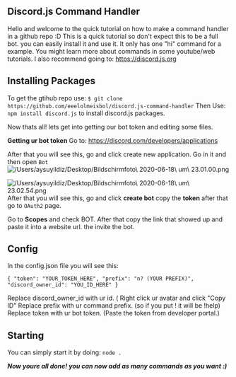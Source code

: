 ## Discord.js Command Handler
Hello and welcome to the quick tutorial on how to make a command handler in a github repo :D
This is a quick tutorial so don't expect this to be a full bot. you can easily install it and use it. It only has one "hi" command for a example. You might learn more about commands in some youtube/web tutorials. I also recommend going to: https://discord.js.org

## Installing Packages
To get the gtihub repo use: `$ git clone https://github.com/eeelolmeisbol/discord.js-command-handler`
 Then Use: `npm install discord.js` to install discord.js packages.

Now thats all! lets get into getting our bot token and editing some files.

**Getting ur bot token**
Go to: https://discord.com/developers/applications

After that you will see this, go and click create new application. Go in it and then open `Bot`
![/Users/aysuyildiz/Desktop/Bildschirmfoto\ 2020-06-18\ um\ 23.01.00.png]()

![/Users/aysuyildiz/Desktop/Bildschirmfoto\ 2020-06-18\ um\ 23.02.54.png]()
After that you will see this, go and click **create bot** copy the **token** after that go to `OAuth2` page.

Go to __Scopes__ and check BOT. After that copy the link that showed up and paste it into a website url. the invite the bot.


## Config
In the config.json file you will see this:

`{
    "token": "YOUR_TOKEN_HERE",
    "prefix": "n? (YOUR PREFIX)",
    "discord_owner_id": "YOU_ID_HERE"
}`

Replace discord_owner_id with ur id. ( Right click ur avatar and click "Copy ID"
Replace prefix with ur command prefix. (so if you put ! it will be !help)
Replace token with ur bot token. (Paste the token from developer portal.)

## Starting
You can simply start it by doing: `node .`

***Now youre all done! you can now add as many commands as you want :)***
